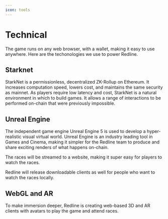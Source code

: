 ```yaml
---
icon: tools
---
```


# Technical

The game runs on any web browser, with a wallet, making it easy to use anywhere. Here are the techonologies we use to power Redline.

## Starknet

StarkNet is a permissionless, decentralized ZK-Rollup on Ethereum. It increases computation speed, lowers cost, and maintains the same security as mainnet.
As players require low latency and cost, StarkNet is a natural environment in which to build games. It allows a range of interactions to be performed on-chain that were previously impossible.


## Unreal Engine

The independent game engine Unreal Engine 5 is used to develop a hyper-realistic visual virtual world. Unreal Engine is an industry leading tool in Games and Cinema, making it simpler for the Redline team to produce and share exciting renders of what happens on-chain.

The races will be streamed to a website, making it super easy for players to watch the races.

Redline will release downloadable clients as well for people who want to watch the races locally.

## WebGL and AR

To make immersion deeper, Redline is creating web-based 3D and AR clients with avatars to play the game and attend races.